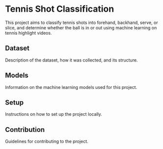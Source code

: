 # Tennis Shot Classification

This project aims to classify tennis shots into forehand, backhand, serve, or slice, and determine whether the ball is in or out using machine learning on tennis highlight videos.

## Dataset
Description of the dataset, how it was collected, and its structure.

## Models
Information on the machine learning models used for this project.

## Setup
Instructions on how to set up the project locally.

## Contribution
Guidelines for contributing to the project.

